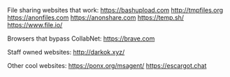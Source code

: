 File sharing websites that work: 
https://bashupload.com 
http://tmpfiles.org 
https://anonfiles.com 
https://anonshare.com 
https://temp.sh/ 
https://www.file.io/ 

Browsers that bypass CollabNet: 
https://brave.com 

Staff owned websites: 
http://darkok.xyz/ 


Other cool websites: 
https://ponx.org/msagent/ 
https://escargot.chat 
